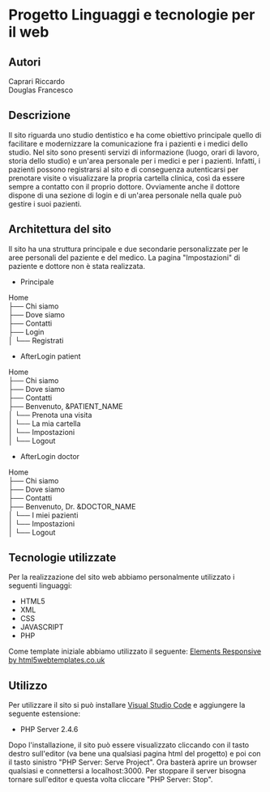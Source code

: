# Progetto Linguaggi e tecnologie per il web


## Autori
Caprari Riccardo <br />
Douglas Francesco


## Descrizione
Il sito riguarda uno studio dentistico e ha come obiettivo principale quello di facilitare e modernizzare la comunicazione fra i pazienti e i medici dello studio. Nel sito sono presenti servizi di informazione (luogo, orari di lavoro, storia dello studio) e un'area personale per i medici e per i pazienti. Infatti, i pazienti possono registrarsi al sito e di conseguenza autenticarsi per prenotare visite o visualizzare la propria cartella clinica, così da essere sempre a contatto con il proprio dottore. Ovviamente anche il dottore dispone di una sezione di login e di un'area personale nella quale può gestire i suoi pazienti.


## Architettura del sito
Il sito ha una struttura principale e due secondarie personalizzate per le aree personali del paziente e del medico. La pagina "Impostazioni" di paziente e dottore non è stata realizzata.


* Principale

Home <br />
├── Chi siamo <br />
├── Dove siamo <br />
├── Contatti <br />
├── Login <br />
│   └── Registrati <br />

* AfterLogin patient

Home <br />
├── Chi siamo <br />
├── Dove siamo <br />
├── Contatti <br />
├── Benvenuto, &PATIENT_NAME <br />
│   └── Prenota una visita <br />
│   └── La mia cartella <br />
│   └── Impostazioni <br />
│   └── Logout <br />

* AfterLogin doctor

Home <br />
├── Chi siamo <br />
├── Dove siamo <br />
├── Contatti <br />
├── Benvenuto, Dr. &DOCTOR_NAME <br />
│   └── I miei pazienti <br />
│   └── Impostazioni <br />
│   └── Logout <br />


## Tecnologie utilizzate
Per la realizzazione del sito web abbiamo personalmente utilizzato i seguenti linguaggi:

* HTML5
* XML
* CSS
* JAVASCRIPT
* PHP


Come template iniziale abbiamo utilizzato il seguente:
[Elements Responsive by html5webtemplates.co.uk](https://www.html5webtemplates.co.uk/templates.html)


## Utilizzo
Per utilizzare il sito si può installare [Visual Studio Code]() e aggiungere la seguente estensione:

* PHP Server 2.4.6

Dopo l'installazione, il sito può essere visualizzato cliccando con il tasto destro sull'editor (va bene una qualsiasi pagina html del progetto) e poi con il tasto sinistro "PHP Server: Serve Project". Ora basterà aprire un browser qualsiasi e connettersi a localhost:3000. Per stoppare il server bisogna tornare sull'editor e questa volta cliccare "PHP Server: Stop".
